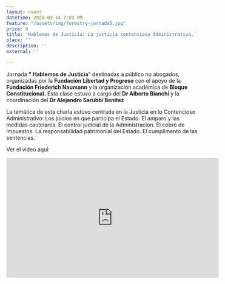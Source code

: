 ```yaml
---
layout: event
datetime: 2020-09-14 7:03 PM
feature: "/assets/img/forestry-jornada5.jpg"
price: 0
title: 'Hablemos de Justicia: La justicia contencioso Administrativa.'
place: ''
description: ''
external: ''

---
```

Jornada **" Hablemos de Justicia**" destinadas a público no abogados, organizadas por la **Fundación** **Libertad y Progreso** con el apoyo de la **Fundación Friederich Naumann** y la organización académica de **Bloque Constitucional.** Esta clase estuvo a cargo del **Dr Alberto Bianchi** y la coordinación del **Dr Alejandro Sarubbi Benitez**

La temática de esta charla estuvo centrada en la Justicia en lo Contencioso Administrativo: Los juicios en que participa el Estado. El amparo y las medidas cautelares. El control judicial de la Administración. El cobro de impuestos. La responsabilidad patrimonial del Estado. El cumplimento de las sentencias.

Ver el video aqui:

<iframe width="560" height="315" src="https://www.youtube.com/embed/N6m4tmYWxWE" frameborder="0" allow="accelerometer; autoplay; clipboard-write; encrypted-media; gyroscope; picture-in-picture" allowfullscreen></iframe>